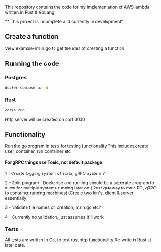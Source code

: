 This repository contains the code for my implementation of AWS lambda written in Rust & GoLang

** This project is incomplete and currently in development*

## Create a function
View example-main.go to get the idea of creating a function 

## Running the code
### Postgres
```bash
docker-compose up -d 
```
### Rust 
```bash
cargo run 
```
Http server will be created on port 3000 



## Functionality 
Run the go program in test/ for testing functionality 
This includes create user, container, run container etc


#### For gRPC things use Tonic, not default package
1 - Create logging system of sorts, gRPC system ? 

2 - Split program - Dockerise and running should be a seperate program to allow for multiple systems running later on
    ( Rest gateway to main PC, gRPC to container running machines) 
    (Create two bin's, client & server essentially)

3 - Validate file names on creation, main.go etc?

4 - Currently no validation, just assumes it'll work 


### Tests
All tests are written in Go, to test rust http functionality 
Re-write in Rust at later date.

